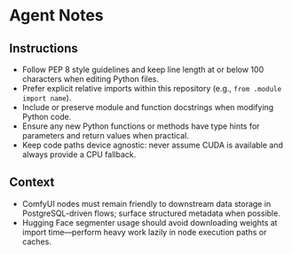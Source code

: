# Agent Notes

## Instructions
- Follow PEP 8 style guidelines and keep line length at or below 100 characters when editing Python files.
- Prefer explicit relative imports within this repository (e.g., `from .module import name`).
- Include or preserve module and function docstrings when modifying Python code.
- Ensure any new Python functions or methods have type hints for parameters and return values when practical.
- Keep code paths device agnostic: never assume CUDA is available and always provide a CPU fallback.

## Context
- ComfyUI nodes must remain friendly to downstream data storage in PostgreSQL-driven flows; surface structured metadata when possible.
- Hugging Face segmenter usage should avoid downloading weights at import time—perform heavy work lazily in node execution paths or caches.
